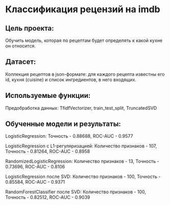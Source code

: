 # Классификация рецензий на imdb

## Цель проекта: 
Обучить модель, которая по рецептам будет определять к какой кухне он относится.

## Датасет:
Коллекция рецептов в json-формате: для каждого рецепта известны его id, кухня (cuisine) и список ингредиентов, в него входящих.

## Используемые функции:
Предобработка данных: TfidfVectorizer, train_test_split, TruncatedSVD

## Обученные модели и результаты:
LogisticRegression: Точность - 0.88688, ROC-AUC - 0.9577

LogisticRegression c L1-регуляризацией: Количество признаков - 107, Точность - 0.81264, ROC-AUC - 0.8958

RandomizedLogisticRegression: Количество признаков - 13, Точность - 0.73696, ROC-AUC - 0.8106

LogisticRegression после SVD: Количество признаков - 100, Точность - 0.85584, ROC-AUC - 0.9371

RandomForestClassifier после SVD: Количество признаков - 100, Точность - 0.82512, ROC-AUC - 0.9039

